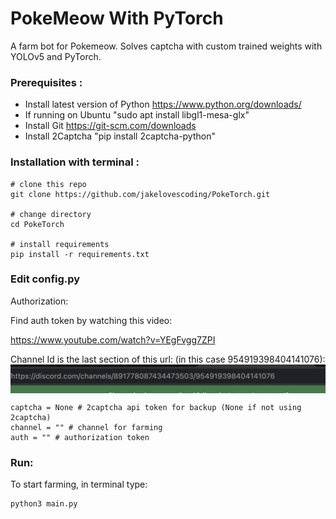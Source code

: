 # PokeMeow With PyTorch

A farm bot for Pokemeow. Solves captcha with custom trained weights with YOLOv5 and PyTorch.

### Prerequisites :
- Install latest version of Python https://www.python.org/downloads/
- If running on Ubuntu "sudo apt install libgl1-mesa-glx"
- Install Git https://git-scm.com/downloads
- Install 2Captcha "pip install 2captcha-python"

### Installation with terminal :

```
# clone this repo
git clone https://github.com/jakelovescoding/PokeTorch.git

# change directory
cd PokeTorch

# install requirements
pip install -r requirements.txt

```

### Edit config.py

Authorization:

Find auth token by watching this video:

https://www.youtube.com/watch?v=YEgFvgg7ZPI

Channel Id is the last section of this url: (in this case 954919398404141076):
<img align="center" src="readmepic/channel_id.png" width="1000">


```
captcha = None # 2captcha api token for backup (None if not using 2captcha)
channel = "" # channel for farming
auth = "" # authorization token
```

### Run:

To start farming, in terminal type:

```
python3 main.py
```




